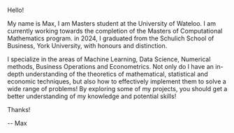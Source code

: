 Hello!

My name is Max, I am Masters student at the University of Wateloo. I am currently working towards the completion of the Masters of Computational Mathematics program. in 2024, I graduated from the Schulich School of Business, York University, with honours and distinction. 

I specialize in the areas of Machine Learning, Data Science, Numerical methods, Business Operations and Econometrics. Not only do I have an in-depth understanding of the theoretics of mathematical, statistical and economic techniques, but also how to effectively implement them to solve a wide range of problems! By exploring some of my projects, you should get a better understanding of my knowledge and potential skills!


Thanks! 


-- Max
